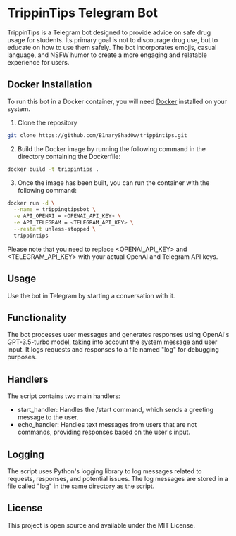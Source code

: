 # TrippinTips Telegram Bot

TrippinTips is a Telegram bot designed to provide advice on safe drug usage for students. Its primary goal is not to discourage drug use, but to educate on how to use them safely. The bot incorporates emojis, casual language, and NSFW humor to create a more engaging and relatable experience for users.

## Docker Installation

To run this bot in a Docker container, you will need [Docker](https://docs.docker.com/engine/install/ "Install Docker Engine") installed on your system. 

1. Clone the repository
```bash
git clone https://github.com/B1naryShad0w/trippintips.git
```
2. Build the Docker image by running the following command in the directory containing the Dockerfile:
```bash
docker build -t trippintips .
```
3. Once the image has been built, you can run the container with the following command:
```bash
docker run -d \
  --name = trippingtipsbot \
  -e API_OPENAI = <OPENAI_API_KEY> \
  -e API_TELEGRAM = <TELEGRAM_API_KEY> \
  --restart unless-stopped \
  trippintips
```
Please note that you need to replace <OPENAI_API_KEY> and <TELEGRAM_API_KEY> with your actual OpenAI and Telegram API keys.

## Usage
Use the bot in Telegram by starting a conversation with it.

## Functionality
The bot processes user messages and generates responses using OpenAI's GPT-3.5-turbo model, taking into account the system message and user input. It logs requests and responses to a file named "log" for debugging purposes.

## Handlers
The script contains two main handlers:
- start_handler: Handles the /start command, which sends a greeting message to the user.
- echo_handler: Handles text messages from users that are not commands, providing responses based on the user's input.

## Logging
The script uses Python's logging library to log messages related to requests, responses, and potential issues. The log messages are stored in a file called "log" in the same directory as the script.

## License
This project is open source and available under the MIT License.
